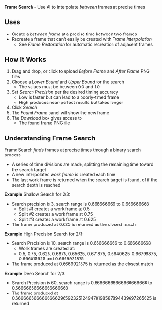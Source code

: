 **Frame Search** - Use AI to interpolate _between_ frames at precise times

## Uses
* Create a _between frame_ at a precise time between two frames
* Recreate a frame that can't easily be created with _Frame Interpolation_
    - See _Frame Restoration_ for automatic recreation of adjacent frames

## How It Works
1. Drag and drop, or click to upload _Before Frame_ and _After Frame_ PNG files
1. Choose a _Lower Bound_ and _Upper Bound_ for the search
    - The values must be between 0.0 and 1.0
1. Set _Search Precision_ per the desired timing accuracy
    - Low is faster but can lead to a poorly-timed frame
    - High produces near-perfect results but takes longer
1. Click _Search_
1. The _Found Frame_ panel will show the new frame
1. The _Download_ box gives access to
    - The found frame PNG file

## Understanding Frame Search
Frame Search _finds_ frames at precise times through a binary search process
- A series of time divisions are made, splitting the remaining time toward the search target
- A new interpolated _work frame_ is created each time
- The last work frame is returned when the search target is found, of if the search depth is reached

**Example** Shallow Search for 2/3:
- Search precision is 3, search range is 0.666666666 to 0.666666668
    - Split #1 creates a work frame at 0.5
    - Split #2 creates a work frame at 0.75
    - Split #3 creates a work frame at 0.625
- The frame produced at 0.625 is returned as the closest match

**Example** High Precision Search for 2/3:
- Search Precision is 10, search range is 0.666666666 to 0.666666668
    - Work frames are created at:
    - 0.5, 0.75, 0.625, 0.6875, 0.65625, 0.671875, 0.6640625, 0.66796875, 0.666015625 and 0.6669921875
- The frame produced at 0.6669921875 is returned as the closest match

**Example** Deep Search for 2/3:
- Search Precision is 60, search range is 0.66666666666666666666 to 0.66666666666666666668
- The frame produced at 0.66666666666666662965923251249478198587894439697265625 is returned
